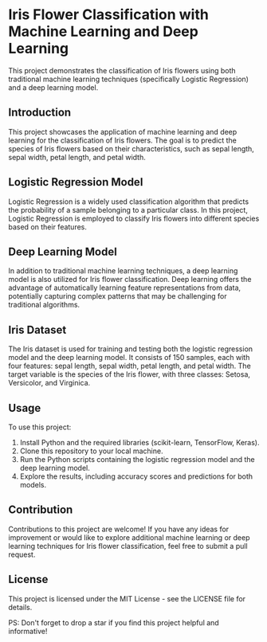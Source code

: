 # Iris Flower Classification with Machine Learning and Deep Learning

This project demonstrates the classification of Iris flowers using both traditional machine learning techniques (specifically Logistic Regression) and a deep learning model.

## Introduction

This project showcases the application of machine learning and deep learning for the classification of Iris flowers. The goal is to predict the species of Iris flowers based on their characteristics, such as sepal length, sepal width, petal length, and petal width.

## Logistic Regression Model

Logistic Regression is a widely used classification algorithm that predicts the probability of a sample belonging to a particular class. In this project, Logistic Regression is employed to classify Iris flowers into different species based on their features.

## Deep Learning Model

In addition to traditional machine learning techniques, a deep learning model is also utilized for Iris flower classification. Deep learning offers the advantage of automatically learning feature representations from data, potentially capturing complex patterns that may be challenging for traditional algorithms.

## Iris Dataset

The Iris dataset is used for training and testing both the logistic regression model and the deep learning model. It consists of 150 samples, each with four features: sepal length, sepal width, petal length, and petal width. The target variable is the species of the Iris flower, with three classes: Setosa, Versicolor, and Virginica.

## Usage

To use this project:
1. Install Python and the required libraries (scikit-learn, TensorFlow, Keras).
2. Clone this repository to your local machine.
3. Run the Python scripts containing the logistic regression model and the deep learning model.
4. Explore the results, including accuracy scores and predictions for both models.

## Contribution

Contributions to this project are welcome! If you have any ideas for improvement or would like to explore additional machine learning or deep learning techniques for Iris flower classification, feel free to submit a pull request.

## License

This project is licensed under the MIT License - see the LICENSE file for details.

PS: Don't forget to drop a star if you find this project helpful and informative!
